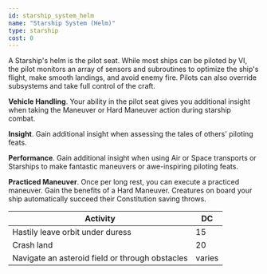 ```yaml
---
id: starship_system_helm
name: "Starship System (Helm)"
type: starship
cost: 0
---
```


A Starship's helm is the pilot seat. While most ships can be piloted by VI, the pilot monitors an array of sensors
and subroutines to optimize the ship's flight, make smooth landings, and avoid enemy fire. Pilots can also
override subsystems and take full control of the craft.

__Vehicle Handling__. Your ability in the pilot seat gives you additional insight when taking the Maneuver or Hard Maneuver
action during starship combat.

__Insight__. Gain additional insight when assessing the tales of others' piloting feats.

__Performance__. Gain additional insight when using Air or Space transports or Starships to make fantastic maneuvers
or awe-inspiring piloting feats.

__Practiced Maneuver__. Once per long rest, you can execute a practiced maneuver. Gain the benefits of a Hard Maneuver.
Creatures on board your ship automatically succeed their Constitution saving throws. 

Activity | DC
--- | ---
Hastily leave orbit under duress | 15
Crash land | 20  
Navigate an asteroid field or through obstacles | varies 

